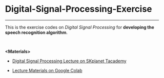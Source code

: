 # Digital-Signal-Processing-Exercise
-----

This is the exercise codes on *Digital Signal Processing* for **developing the speech recognition algorithm**.

<br/>

**\<Materials\>**

- [Digital Signal Processing Lecture on SKplanet Tacademy](https://www.youtube.com/watch?v=RxbkEjV7c0o&list=PL9mhQYIlKEhem5_wrQqDtNqNcaDyFrYGN&index=1)

- [Lecture Materials on Google Colab](https://colab.research.google.com/drive/1wdHc0sy3ECw-R48BvJvsB6w8o-nK7Nfp#scrollTo=hbFBOE8uwJ7V)
